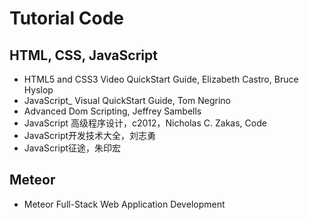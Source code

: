 # Tutorial Code

## HTML, CSS, JavaScript

- HTML5 and CSS3 Video QuickStart Guide, Elizabeth Castro, Bruce Hyslop
- JavaScript_ Visual QuickStart Guide, Tom Negrino
- Advanced Dom Scripting, Jeffrey Sambells
- JavaScript 高级程序设计，c2012，Nicholas C. Zakas, Code
- JavaScript开发技术大全，刘志勇
- JavaScript征途，朱印宏

## Meteor
- Meteor Full-Stack Web Application Development
